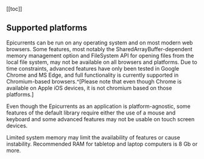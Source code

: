 [[toc]]

## Supported platforms

Epicurrents can be run on any operating system and on most modern web browsers. Some features, most notably the SharedArrayBuffer-dependent memory management option and FileSystem API for opening files from the local file system, may not be available on all browsers and platforms. Due to time constraints, advanced features have only been tested in Google Chrome and MS Edge, and full functionality is currently supported in Chromium-based browsers.^[Please note that even though Chrome is available on Apple iOS devices, it is not chromium based on those platforms.]

Even though the Epicurrents as an application is platform-agnostic, some features of the default library require either the use of a mouse and keyboard and some advanced features may not be usable on touch screen devices.

Limited system memory may limit the availability of features or cause instability. Recommended RAM for tabletop and laptop computers is 8 Gb or more.
